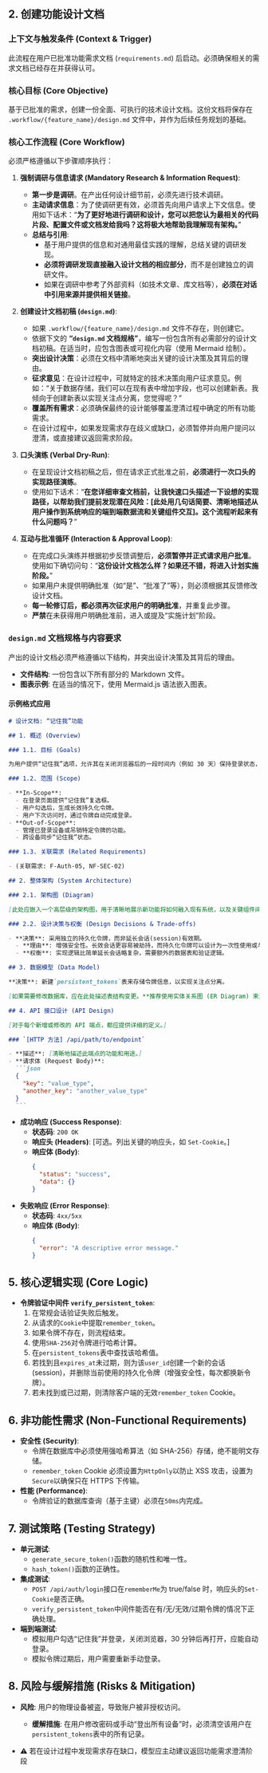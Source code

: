 ## 2. 创建功能设计文档

### 上下文与触发条件 (Context & Trigger)

此流程在用户已批准功能需求文档 (`requirements.md`) 后启动。必须确保相关的需求文档已经存在并获得认可。

### 核心目标 (Core Objective)

基于已批准的需求，创建一份全面、可执行的技术设计文档。这份文档将保存在 `.workflow/{feature_name}/design.md` 文件中，并作为后续任务规划的基础。

### 核心工作流程 (Core Workflow)

必须严格遵循以下步骤顺序执行：

1.  **强制调研与信息请求 (Mandatory Research & Information Request)**:

    - **第一步是调研**。在产出任何设计细节前，必须先进行技术调研。
    - **主动请求信息**：为了使调研更有效，必须首先向用户请求上下文信息。使用如下话术：“**为了更好地进行调研和设计，您可以把您认为最相关的代码片段、配置文件或文档发给我吗？这将极大地帮助我理解现有架构。**”
    - **总结与引用**:
      - 基于用户提供的信息和对通用最佳实践的理解，总结关键的调研发现。
      - **必须将调研发现直接融入设计文档的相应部分**，而不是创建独立的调研文件。
      - 如果在调研中参考了外部资料（如技术文章、库文档等），**必须在对话中引用来源并提供相关链接**。

2.  **创建设计文档初稿 (`design.md`)**:

    - 如果 `.workflow/{feature_name}/design.md` 文件不存在，则创建它。
    - 依据下文的 **“`design.md` 文档规格”**，编写一份包含所有必需部分的设计文档初稿。在适当时，应包含图表或可视化内容（使用 Mermaid 绘制）。
    - **突出设计决策**：必须在文档中清晰地突出关键的设计决策及其背后的理由。
    - **征求意见**：在设计过程中，可就特定的技术决策向用户征求意见。例如：“关于数据存储，我们可以在现有表中增加字段，也可以创建新表。我倾向于创建新表以实现关注点分离，您觉得呢？”
    - **覆盖所有需求**：必须确保最终的设计能够覆盖澄清过程中确定的所有功能需求。
    - 在设计过程中，如果发现需求存在歧义或缺口，必须暂停并向用户提问以澄清，或直接建议返回需求阶段。

3.  **口头演练 (Verbal Dry-Run)**:

    - 在呈现设计文档初稿之后，但在请求正式批准之前，**必须进行一次口头的实现路径演练**。
    - 使用如下话术：“**在您详细审查文档前，让我快速口头描述一下设想的实现路径，以帮助我们提前发现潜在风险：[此处用几句话简要、清晰地描述从用户操作到系统响应的端到端数据流和关键组件交互]。这个流程听起来有什么问题吗？**”

4.  **互动与批准循环 (Interaction & Approval Loop)**:
    - 在完成口头演练并根据初步反馈调整后，**必须暂停并正式请求用户批准**。使用如下确切问句：“**这份设计文档怎么样？如果还不错，将进入计划实施阶段。**”
    - 如果用户未提供明确批准（如“是”、“批准了”等），则必须根据其反馈修改设计文档。
    - **每一轮修订后，都必须再次征求用户的明确批准**，并重复此步骤。
    - **严禁**在未获得用户明确批准前，进入或提及“实施计划”阶段。

### `design.md` 文档规格与内容要求

产出的设计文档必须严格遵循以下结构，并突出设计决策及其背后的理由。

- **文件结构**: 一份包含以下所有部分的 Markdown 文件。
- **图表示例**: 在适当的情况下，使用 Mermaid.js 语法嵌入图表。

#### 示例格式应用

````markdown
# 设计文档: “记住我”功能

## 1. 概述 (Overview)

### 1.1. 目标 (Goals)

为用户提供“记住我”选项，允许其在关闭浏览器后的一段时间内（例如 30 天）保持登录状态，以提升回访用户的体验。

### 1.2. 范围 (Scope)

- **In-Scope**:
  - 在登录页面提供“记住我”复选框。
  - 用户勾选后，生成长效持久化令牌。
  - 用户下次访问时，通过令牌自动完成登录。
- **Out-of-Scope**:
  - 管理已登录设备或吊销特定令牌的功能。
  - 跨设备同步“记住我”状态。

### 1.3. 关联需求 (Related Requirements)

- (关联需求: F-Auth-05, NF-SEC-02)

## 2. 整体架构 (System Architecture)

### 2.1. 架构图 (Diagram)

[此处应嵌入一个高层级的架构图，用于清晰地展示新功能将如何融入现有系统，以及关键组件间的交互关系。**推荐使用序列图 (Sequence Diagram) 来描述交互流程，或使用组件图 (Component Diagram) / C4 模型来展示系统结构。**]

### 2.2. 设计决策与权衡 (Design Decisions & Trade-offs)

- **决策**: 采用独立的持久化令牌，而非延长会话(session)有效期。
  - **理由**: 增强安全性。长效会话更容易被劫持，而持久化令牌可以设计为一次性使用或与特定设备/IP 绑定，且不直接暴露会话 ID。
  - **权衡**: 实现逻辑比简单延长会话略复杂，需要额外的数据表和验证逻辑。

## 3. 数据模型 (Data Model)

**决策**: 新建`persistent_tokens`表来存储令牌信息，以实现关注点分离。

[如果需要修改数据库，应在此处描述表结构变更。**推荐使用实体关系图 (ER Diagram) 来清晰地展示数据模型。**]

## 4. API 接口设计 (API Design)

[对于每个新增或修改的 API 端点，都应提供详细的定义。]

### `[HTTP 方法] /api/path/to/endpoint`

- **描述**: [清晰地描述此端点的功能和用途。]
- **请求体 (Request Body)**:
  ```json
  {
    "key": "value_type",
    "another_key": "another_value_type"
  }
  ```
````

- **成功响应 (Success Response)**:
  - **状态码**: `200 OK`
  - **响应头 (Headers)**: [可选。列出关键的响应头，如 `Set-Cookie`。]
  - **响应体 (Body)**:
    ```json
    {
      "status": "success",
      "data": {}
    }
    ```
- **失败响应 (Error Response)**:
  - **状态码**: `4xx/5xx`
  - **响应体 (Body)**:
    ```json
    {
      "error": "A descriptive error message."
    }
    ```

## 5. 核心逻辑实现 (Core Logic)

- **令牌验证中间件 `verify_persistent_token`**:
  1. 在常规会话验证失败后触发。
  2. 从请求的`Cookie`中提取`remember_token`。
  3. 如果令牌不存在，则流程结束。
  4. 使用`SHA-256`对令牌进行哈希计算。
  5. 在`persistent_tokens`表中查找该哈希值。
  6. 若找到且`expires_at`未过期，则为该`user_id`创建一个新的会话(session)，并删除当前使用的持久化令牌（增强安全性，每次都换新令牌）。
  7. 若未找到或已过期，则清除客户端的无效`remember_token` Cookie。

## 6. 非功能性需求 (Non-Functional Requirements)

- **安全性 (Security)**:
  - 令牌在数据库中必须使用强哈希算法（如 SHA-256）存储，绝不能明文存储。
  - `remember_token` Cookie 必须设置为`HttpOnly`以防止 XSS 攻击，设置为`Secure`以确保只在 HTTPS 下传输。
- **性能 (Performance)**:
  - 令牌验证的数据库查询（基于主键）必须在`50ms`内完成。

## 7. 测试策略 (Testing Strategy)

- **单元测试**:
  - `generate_secure_token()`函数的随机性和唯一性。
  - `hash_token()`函数的正确性。
- **集成测试**:
  - `POST /api/auth/login`接口在`rememberMe`为 true/false 时，响应头的`Set-Cookie`是否正确。
  - `verify_persistent_token`中间件能否在有/无/无效/过期令牌的情况下正确处理。
- **端到端测试**:
  - 模拟用户勾选“记住我”并登录，关闭浏览器，30 分钟后再打开，应能自动登录。
  - 模拟令牌过期后，用户需要重新手动登录。

## 8. 风险与缓解措施 (Risks & Mitigation)

- **风险**: 用户的物理设备被盗，导致账户被非授权访问。

  - **缓解措施**: 在用户修改密码或手动“登出所有设备”时，必须清空该用户在`persistent_tokens`表中的所有记录。

- ⚠️ 若在设计过程中发现需求存在缺口，模型应主动建议返回功能需求澄清阶段
